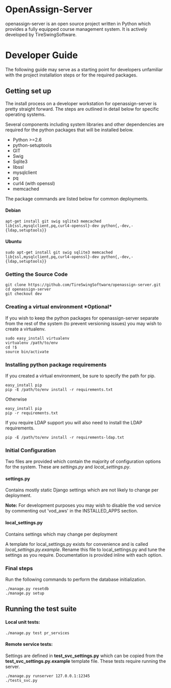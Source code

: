 # OpenAssign-Server

openassign-server is an open source project written in Python which provides a
fully equipped course management system.  It is actively developed
by TireSwingSoftware.

# Developer Guide

The following guide may serve as a starting point for developers unfamiliar
with the project installation steps or for the required packages.

## Getting set up

The install process on a developer workstation for openassign-server
is pretty straight forward. The steps are outlined in detail below
for specific operating systems.

Several components including system libraries and other dependencies
are required for the python packages that will be installed below.

- Python >=2.6
- python-setuptools
- GIT
- Swig
- Sqlite3
- libssl
- mysqlclient
- pq
- curl4 (with openssl)
- memcached

The package commands are listed below for common deployments.

#### Debian

    apt-get install git swig sqlite3 memcached lib{ssl,mysqlclient,pq,curl4-openssl}-dev python{,-dev,-{ldap,setuptools}}


#### Ubuntu

    sudo apt-get install git swig sqlite3 memcached lib{ssl,mysqlclient,pq,curl4-openssl}-dev python{,-dev,-{ldap,setuptools}}


### Getting the Source Code

    git clone https://github.com/TireSwingSoftware/openassign-server.git
    cd openassign-server
    git checkout dev

### Creating a virtual environment **\*Optional\***

If you wish to keep the python packages for openassign-server separate from
the rest of the system (to prevent versioning issues) you may wish to
create a virtualenv.

    sudo easy_install virtualenv
    virtualenv /path/to/env
    cd !$
    source bin/activate


### Installing python package requirements

If you created a virtual environment, be sure to specify the path for pip.

    easy_install pip
    pip -E /path/to/env install -r requirements.txt

Otherwise

    easy_install pip
    pip -r requirements.txt


If you require LDAP support you will also need to install the LDAP requirements.

    pip -E /path/to/env install -r requirements-ldap.txt


### Initial Configuration

Two files are provided which contain the majority of configuration options
for the system. These are *settings.py* and *local\_settings.py*.

#### settings.py

Contains mostly static Django settings which are not likely to change per
deployment.

**Note:** For development purposes you may wish to disable the vod service by
commenting out 'vod\_aws' in the INSTALLED\_APPS section.


#### local_settings.py

Contains settings which may change per deployment

A template for local\_settings.py exists for convenience and is called
*local\_settings.py.example*. Rename this file to local\_settings.py and
tune the settings as you require. Documentation is provided inline
with each option.

### Final steps

Run the following commands to perform the database initialization.

    ./manage.py resetdb
    ./manage.py setup


## Running the test suite

#### Local unit tests:

    ./manage.py test pr_services

#### Remote service tests:

 Settings are defined in **test_svc_settings.py** which can be copied from the
 **test_svc_settings.py.example** template file. These tests require running
  the server.

    ./manage.py runserver 127.0.0.1:12345
    ./tests_svc.py


